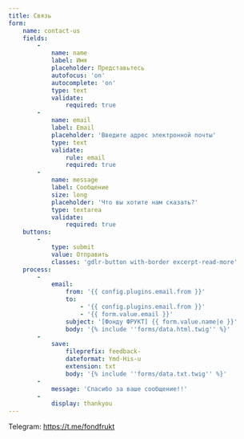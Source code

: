 ```yaml
---
title: Связь
form:
    name: contact-us
    fields:
        -
            name: name
            label: Имя
            placeholder: Представьтесь
            autofocus: 'on'
            autocomplete: 'on'
            type: text
            validate:
                required: true
        -
            name: email
            label: Email
            placeholder: 'Введите адрес электронной почты'
            type: text
            validate:
                rule: email
                required: true
        -
            name: message
            label: Сообщение
            size: long
            placeholder: 'Что вы хотите нам сказать?'
            type: textarea
            validate:
                required: true
    buttons:
        -
            type: submit
            value: Отправить
            classes: 'gdlr-button with-border excerpt-read-more'
    process:
        -
            email:
                from: '{{ config.plugins.email.from }}'
                to:
                    - '{{ config.plugins.email.from }}'
                    - '{{ form.value.email }}'
                subject: '[Фонду ФРУКТ] {{ form.value.name|e }}'
                body: '{% include ''forms/data.html.twig'' %}'
        -
            save:
                fileprefix: feedback-
                dateformat: Ymd-His-u
                extension: txt
                body: '{% include ''forms/data.txt.twig'' %}'
        -
            message: 'Спасибо за ваше сообщение!!'
        -
            display: thankyou
---
```


Telegram: https://t.me/fondfrukt